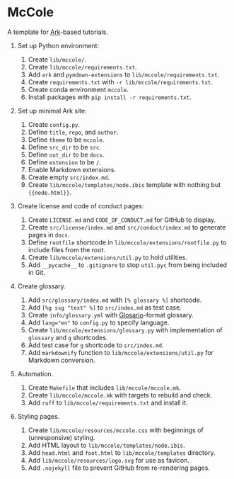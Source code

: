 # McCole

A template for [Ark][ark]-based tutorials.

1.  Set up Python environment:
    1.  Create `lib/mccole/`.
    1.  Create `lib/mccole/requirements.txt`.
    1.  Add `ark` and `pymdown-extensions` to `lib/mccole/requirements.txt`.
    1.  Create `requirements.txt` with `-r lib/mccole/requirements.txt`.
    1.  Create conda environment `mccole`.
    1.  Install packages with `pip install -r requirements.txt`.

1.  Set up minimal Ark site:
    1.  Create `config.py`.
    1.  Define `title`, `repo`, and `author`.
    1.  Define `theme` to be `mccole`.
    1.  Define `src_dir` to be `src`.
    1.  Define `out_dir` to be `docs`.
    1.  Define `extension` to be `/`.
    1.  Enable Markdown extensions.
    1.  Create empty `src/index.md`.
    1.  Create `lib/mccole/templates/node.ibis` template with nothing but `{{node.html}}`.

1.  Create license and code of conduct pages:
    1.  Create `LICENSE.md` and `CODE_OF_CONDUCT.md` for GitHub to display.
    1.  Create `src/license/index.md` and `src/conduct/index.md` to generate pages in `docs`.
    1.  Define `rootfile` shortcode in `lib/mccole/extensions/rootfile.py` to include files from the root.
    1.  Create `lib/mccole/extensions/util.py` to hold utilities.
    1.  Add `__pycache__` to `.gitignore` to stop `util.pyc` from being included in Git.

1.  Create glossary.
    1.  Add `src/glossary/index.md` with `[% glossary %]` shortcode.
    1.  Add `[%g ssg "text" %]` to `src/index.md` as test case.
    1.  Create `info/glossary.yml` with [Glosario][glosario]-format glossary.
    1.  Add `lang="en"` to `config.py` to specify language.
    1.  Create `lib/mccole/extensions/glossary.py` with implementation of `glossary` and `g` shortcodes.
    1.  Add test case for `g` shortcode to `src/index.md`.
    1.  Add `markdownify` function to `lib/mccole/extensions/util.py` for Markdown conversion.

1.  Automation.
    1.  Create `Makefile` that includes `lib/mccole/mccole.mk`.
    1.  Create `lib/mccole/mccole.mk` with targets to rebuild and check.
    1.  Add `ruff` to `lib/mccole/requirements.txt` and install it.

1.  Styling pages.
    1.  Create `lib/mccole/resources/mccole.css` with beginnings of (unresponsive) styling.
    1.  Add HTML layout to `lib/mccole/templates/node.ibis`.
    1.  Add `head.html` and `foot.html` to `lib/mccole/templates` directory.
    1.  Add `lib/mccole/resources/logo.svg` for use as favicon.
    1.  Add `.nojekyll` file to prevent GitHub from re-rendering pages.

[ark]: https://www.dmulholl.com/docs/ark/main/
[glosario]: https://glosario.carpentries.org/
